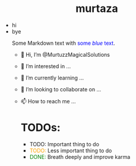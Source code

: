<h1 align="center" color="blue">murtaza</h1>
<ul><li>hi</li><li>bye</li>
<p>Some Markdown text with <span style="color:blue">some <em>blue</em> text</span>.</p>

  
- 👋 Hi, I’m @MurtuzzMagicalSolutions
- 👀 I’m interested in ...
- 🌱 I’m currently learning ...
- 💞️ I’m looking to collaborate on ...
- 📫 How to reach me ...

  <style>
r { color: Red }
o { color: Orange }
g { color: Green }
</style>

# TODOs:

- <r>TODO:</r> Important thing to do
- <o>TODO:</o> Less important thing to do
- <g>DONE:</g> Breath deeply and improve karma
  
  
<!---
MurtuzzMagicalSolutions/MurtuzzMagicalSolutions is a ✨ special ✨ repository because its `README.md` (this file) appears on your GitHub profile.
You can click the Preview link to take a look at your changes.
--->
